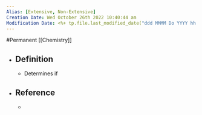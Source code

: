 ```yaml
---
Alias: [Extensive, Non-Extensive]
Creation Date: Wed October 26th 2022 10:40:44 am 
Modification Date: <%+ tp.file.last_modified_date("ddd MMMM Do YYYY hh:mm:ss a") %>
---
```

#Permanent [[Chemistry]]

- ## Definition
	- Determines if 
- ## Reference
	- 